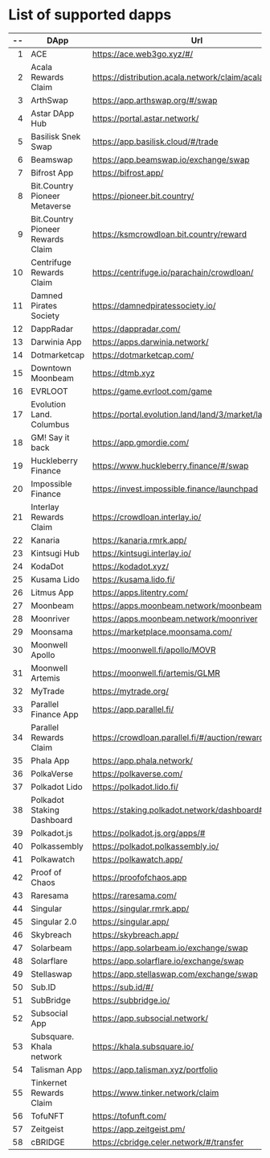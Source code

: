 
# List of supported dapps
| --  |               DApp                |                         Url                          |          Tags           |
| --: | --------------------------------- | ---------------------------------------------------- | ----------------------- |
|   1 | ACE                               | https://ace.web3go.xyz/#/                            | utilities               |
|   2 | Acala Rewards Claim               | https://distribution.acala.network/claim/acala       | crowdloans              |
|   3 | ArthSwap                          | https://app.arthswap.org/#/swap                      | defi,staking,evm        |
|   4 | Astar DApp Hub                    | https://portal.astar.network/                        | defi,staking,evm        |
|   5 | Basilisk Snek Swap                | https://app.basilisk.cloud/#/trade                   | defi                    |
|   6 | Beamswap                          | https://app.beamswap.io/exchange/swap                | defi,staking,evm        |
|   7 | Bifrost App                       | https://bifrost.app/                                 | defi,crowdloans         |
|   8 | Bit.Country Pioneer Metaverse     | https://pioneer.bit.country/                         | nft,staking             |
|   9 | Bit.Country Pioneer Rewards Claim | https://ksmcrowdloan.bit.country/reward              | crowdloans              |
|  10 | Centrifuge Rewards Claim          | https://centrifuge.io/parachain/crowdloan/           | crowdloans              |
|  11 | Damned Pirates Society            | https://damnedpiratessociety.io/                     | nft,evm                 |
|  12 | DappRadar                         | https://dappradar.com/                               | utilities               |
|  13 | Darwinia App                      | https://apps.darwinia.network/                       | staking                 |
|  14 | Dotmarketcap                      | https://dotmarketcap.com/                            | utilities               |
|  15 | Downtown Moonbeam                 | https://dtmb.xyz                                     | evm,utilities           |
|  16 | EVRLOOT                           | https://game.evrloot.com/game                        | nft                     |
|  17 | Evolution Land. Columbus          | https://portal.evolution.land/land/3/market/land     | nft,evm                 |
|  18 | GM! Say it back                   | https://app.gmordie.com/                             | community               |
|  19 | Huckleberry Finance               | https://www.huckleberry.finance/#/swap               | defi,staking,evm        |
|  20 | Impossible Finance                | https://invest.impossible.finance/launchpad          | defi,evm                |
|  21 | Interlay Rewards Claim            | https://crowdloan.interlay.io/                       | crowdloans              |
|  22 | Kanaria                           | https://kanaria.rmrk.app/                            | nft                     |
|  23 | Kintsugi Hub                      | https://kintsugi.interlay.io/                        | staking,defi,crowdloans |
|  24 | KodaDot                           | https://kodadot.xyz/                                 | nft                     |
|  25 | Kusama Lido                       | https://kusama.lido.fi/                              | staking,evm             |
|  26 | Litmus App                        | https://apps.litentry.com/                           | crowdloans,evm          |
|  27 | Moonbeam                          | https://apps.moonbeam.network/moonbeam               | staking,crowdloans,evm  |
|  28 | Moonriver                         | https://apps.moonbeam.network/moonriver              | staking,crowdloans,evm  |
|  29 | Moonsama                          | https://marketplace.moonsama.com/                    | nft,evm                 |
|  30 | Moonwell Apollo                   | https://moonwell.fi/apollo/MOVR                      | defi,evm                |
|  31 | Moonwell Artemis                  | https://moonwell.fi/artemis/GLMR                     | defi,evm                |
|  32 | MyTrade                           | https://mytrade.org/                                 | defi,evm                |
|  33 | Parallel Finance App              | https://app.parallel.fi/                             | defi                    |
|  34 | Parallel Rewards Claim            | https://crowdloan.parallel.fi/#/auction/rewards/     | crowdloans              |
|  35 | Phala App                         | https://app.phala.network/                           | defi,staking            |
|  36 | PolkaVerse                        | https://polkaverse.com/                              | community               |
|  37 | Polkadot Lido                     | https://polkadot.lido.fi/                            | staking,evm             |
|  38 | Polkadot Staking Dashboard        | https://staking.polkadot.network/dashboard#/overview | staking                 |
|  39 | Polkadot.js                       | https://polkadot.js.org/apps/#                       | utilities               |
|  40 | Polkassembly                      | https://polkadot.polkassembly.io/                    | community               |
|  41 | Polkawatch                        | https://polkawatch.app/                              | staking                 |
|  42 | Proof of Chaos                    | https://proofofchaos.app                             | nft,community           |
|  43 | Raresama                          | https://raresama.com/                                | nft                     |
|  44 | Singular                          | https://singular.rmrk.app/                           | nft                     |
|  45 | Singular 2.0                      | https://singular.app/                                | nft                     |
|  46 | Skybreach                         | https://skybreach.app/                               | nft,evm                 |
|  47 | Solarbeam                         | https://app.solarbeam.io/exchange/swap               | defi,staking,evm        |
|  48 | Solarflare                        | https://app.solarflare.io/exchange/swap              | defi,staking,evm        |
|  49 | Stellaswap                        | https://app.stellaswap.com/exchange/swap             | defi,staking,evm        |
|  50 | Sub.ID                            | https://sub.id/#/                                    | utilities               |
|  51 | SubBridge                         | https://subbridge.io/                                | defi,evm                |
|  52 | Subsocial App                     | https://app.subsocial.network/                       | community               |
|  53 | Subsquare. Khala network          | https://khala.subsquare.io/                          | community               |
|  54 | Talisman App                      | https://app.talisman.xyz/portfolio                   | defi,crowdloans         |
|  55 | Tinkernet Rewards Claim           | https://www.tinker.network/claim                     | crowdloans              |
|  56 | TofuNFT                           | https://tofunft.com/                                 | nft,evm                 |
|  57 | Zeitgeist                         | https://app.zeitgeist.pm/                            | utilities               |
|  58 | cBRIDGE                           | https://cbridge.celer.network/#/transfer             | defi,evm                |
